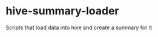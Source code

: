 hive-summary-loader
===================

Scripts that load data into hive and create a summary for it
